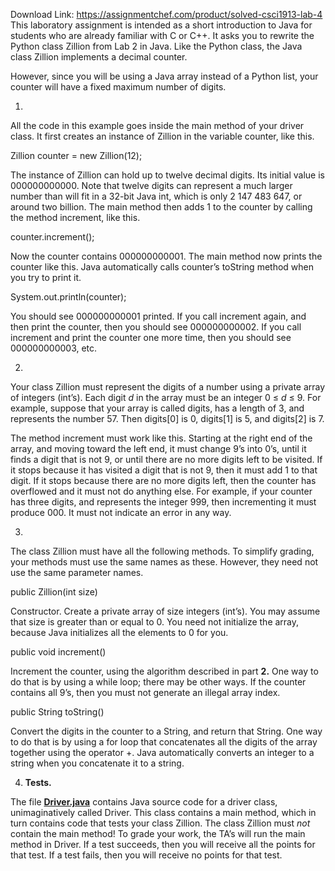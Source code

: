 Download Link: https://assignmentchef.com/product/solved-csci1913-lab-4
<br>
This laboratory assignment is intended as a short introduction to Java for students who are already familiar with C or C++. It asks you to rewrite the Python class Zillion from Lab 2 in Java. Like the Python class, the Java class Zillion implements a decimal counter.

However, since you will be using a Java array instead of a Python list, your counter will have a fixed maximum number of digits.

<ol>

 <li></li>

</ol>

All the code in this example goes inside the main method of your driver class. It first creates an instance of Zillion in the variable counter, like this.

Zillion counter = new Zillion(12);

The instance of Zillion can hold up to twelve decimal digits. Its initial value is 000000000000. Note that twelve digits can represent a much larger number than will fit in a 32-bit Java int, which is only 2 147 483 647, or around two billion. The main method then adds 1 to the counter by calling the method increment, like this.

counter.increment();

Now the counter contains 000000000001. The main method now prints the counter like this. Java automatically calls counter’s toString method when you try to print it.

System.out.println(counter);

You should see 000000000001 printed. If you call increment again, and then print the counter, then you should see 000000000002. If you call increment and print the counter one more time, then you should see 000000000003, etc.

<ol start="2">

 <li></li>

</ol>

Your class Zillion must represent the digits of a number using a private array of integers (int’s). Each digit <em>d</em> in the array must be an integer 0 ≤ <em>d</em> ≤ 9. For example, suppose that your array is called digits, has a length of 3, and represents the number 57. Then digits[0] is 0, digits[1] is 5, and digits[2] is 7.

The method increment must work like this. Starting at the right end of the array, and moving toward the left end, it must change 9’s into 0’s, until it finds a digit that is not 9, or until there are no more digits left to be visited. If it stops because it has visited a digit that is not 9, then it must add 1 to that digit. If it stops because there are no more digits left, then the counter has overflowed and it must not do anything else. For example, if your counter has three digits, and represents the integer 999, then incrementing it must produce 000. It must not indicate an error in any way.

<ol start="3">

 <li></li>

</ol>

The class Zillion must have all the following methods. To simplify grading, your methods must use the same names as these. However, they need not use the same parameter names.

public Zillion(int size)

Constructor. Create a private array of size integers (int’s). You may assume that size is greater than or equal to 0. You need not initialize the array, because Java initializes all the elements to 0 for you.

public void increment()

Increment the counter, using the algorithm described in part <strong>2.</strong> One way to do that is by using a while loop; there may be other ways. If the counter contains all 9’s, then you must not generate an illegal array index.

public String toString()

Convert the digits in the counter to a String, and return that String. One way to do that is by using a for loop that concatenates all the digits of the array together using the operator +. Java automatically converts an integer to a string when you concatenate it to a string.

<ol start="4">

 <li><strong> Tests.</strong></li>

</ol>

The file <a href="https://html2pdf.com/files/xx1q95q6ou8qd827/o_1e0djmtd4n7uq3kkb8vmu13d0b/Driver.java"><strong>Driver.java</strong></a> contains Java source code for a driver class, unimaginatively called Driver. This class contains a main method, which in turn contains code that tests your class Zillion. The class Zillion must <em>not</em> contain the main method! To grade your work, the TA’s will run the main method in Driver. If a test succeeds, then you will receive all the points for that test. If a test fails, then you will receive no points for that test.